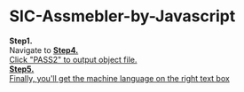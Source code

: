 <h1>SIC-Assmebler-by-Javascript</h1>
<strong>Step1.</strong></br>
Navigate to <a href= "https://fuxtoy.github.io/SICXE_Linker-Loader/> SICXE_Linker-Loader project </a></br>
<strong>Step2.</strong></br>
Click this file field to input your source file (SIC code).</br>
<strong>Step3.</strong></br>
Click "PASS1" to output intermediate file</br>
<strong>Step4.</strong></br>
Click "PASS2" to output object file.</br>
<strong>Step5.</strong></br>
Finally, you'll get the machine language on the right text box</br>

